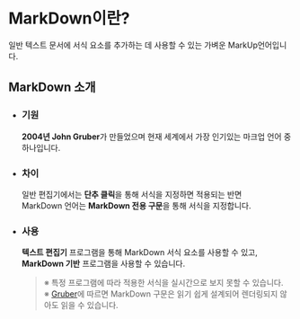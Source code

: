 # **MarkDown이란?**
일반 텍스트 문서에 서식 요소를 추가하는 데 사용할 수 있는 가벼운 MarkUp언어입니다.
## **MarkDown 소개**
- ### **기원**
    **2004년 John Gruber**가 만들었으며 현재 세계에서 가장 인기있는 마크업 언어 중 하나입니다.
- ### **차이**
    일반 편집기에서는 **단추 클릭**을 통해 서식을 지정하면 적용되는 반면<br>
    MarkDown 언어는 **MarkDown 전용 구문**을 통해 서식을 지정합니다.
- ### **사용**
    **텍스트 편집기** 프로그램을 통해 MarkDown 서식 요소를 사용할 수 있고,<br>
    **MarkDown 기반** 프로그램을 사용할 수 있습니다.
    >※ 특정 프로그램에 따라 적용한 서식을 실시간으로 보지 못할 수 있습니다.<br>
    >※ [Gruber](https://daringfireball.net/projects/markdown/)에 따르면 MarkDown 구문은 읽기 쉽게 설계되어 렌더링되지 않아도 읽을 수 있습니다.
